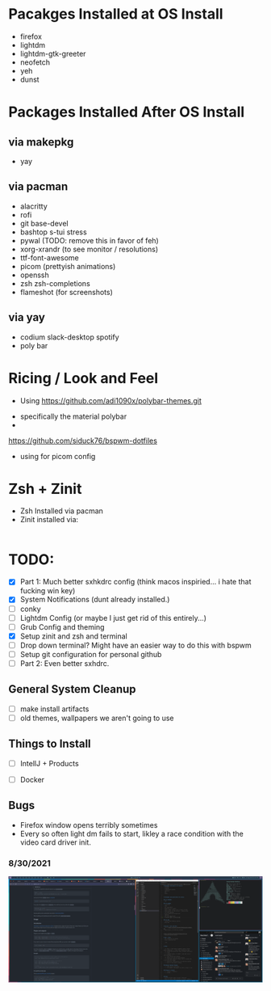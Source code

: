 # Pacakges Installed at OS Install
* firefox
* lightdm
* lightdm-gtk-greeter
* neofetch
* yeh
* dunst


# Packages Installed After OS Install

## via makepkg
* yay 

## via pacman
* alacritty
* rofi
* git base-devel
* bashtop s-tui stress
* pywal (TODO: remove this in favor of feh)
* xorg-xrandr (to see monitor / resolutions)
* ttf-font-awesome
* picom (prettyish animations)
* openssh
* zsh zsh-completions
* flameshot (for screenshots)

## via yay
* codium slack-desktop spotify
* poly bar


# Ricing / Look and Feel
* Using https://github.com/adi1090x/polybar-themes.git
- specifically the material polybar
- 

https://github.com/siduck76/bspwm-dotfiles
* using for picom config

# Zsh + Zinit
* Zsh Installed via pacman
* Zinit installed via:

```zsh
```

# TODO:

- [x] Part 1: Much better sxhkdrc config (think macos inspiried... i hate that fucking win key)
- [x] System Notifications (dunt already installed.)
- [ ] conky
- [ ] Lightdm Config (or maybe I just get rid of this entirely...)
- [ ] Grub Config and theming
- [x] Setup zinit and zsh and terminal
- [ ] Drop down terminal? Might have an easier way to do this with bspwm
- [ ] Setup git configuration for personal github
- [ ] Part 2: Even better sxhdrc.

## General System Cleanup
- [ ] make install artifacts
- [ ] old themes, wallpapers we aren't going to use

## Things to Install
- [ ] IntellJ + Products
- [ ] Docker


## Bugs
* Firefox window opens terribly sometimes
* Every so often light dm fails to start, likley a race condition with the video card driver init.


### 8/30/2021 

![Kaseys Desktop v0](kaseys-desktop-v0.png)